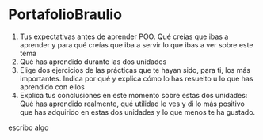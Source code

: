 # PortafolioBraulio
1. Tus expectativas antes de aprender POO. Qué creías que ibas a aprender y para qué creías que iba a servir lo que ibas a ver sobre este tema
2. Qué has aprendido durante las dos unidades
3. Elige dos ejercicios de las prácticas que te hayan sido, para ti, los más importantes. Indica por qué y explica cómo lo has resuelto u lo que has aprendido con ellos
4. Explica tus conclusiones en este momento sobre estas dos unidades: Qué has aprendido realmente, qué utilidad le ves y di lo más positivo que has adquirido en estas dos unidades y lo que menos te ha gustado.

escribo algo
